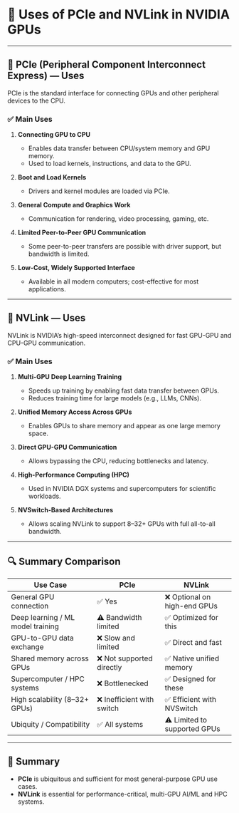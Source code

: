 # 🔌 Uses of PCIe and NVLink in NVIDIA GPUs
---

## 🧩 PCIe (Peripheral Component Interconnect Express) — Uses

PCIe is the standard interface for connecting GPUs and other peripheral devices to the CPU.

### ✅ Main Uses

1. **Connecting GPU to CPU**  
   - Enables data transfer between CPU/system memory and GPU memory.
   - Used to load kernels, instructions, and data to the GPU.

2. **Boot and Load Kernels**  
   - Drivers and kernel modules are loaded via PCIe.

3. **General Compute and Graphics Work**  
   - Communication for rendering, video processing, gaming, etc.

4. **Limited Peer-to-Peer GPU Communication**  
   - Some peer-to-peer transfers are possible with driver support, but bandwidth is limited.

5. **Low-Cost, Widely Supported Interface**  
   - Available in all modern computers; cost-effective for most applications.

---

## 🔗 NVLink — Uses

NVLink is NVIDIA’s high-speed interconnect designed for fast GPU-GPU and CPU-GPU communication.

### ✅ Main Uses

1. **Multi-GPU Deep Learning Training**  
   - Speeds up training by enabling fast data transfer between GPUs.
   - Reduces training time for large models (e.g., LLMs, CNNs).

2. **Unified Memory Access Across GPUs**  
   - Enables GPUs to share memory and appear as one large memory space.

3. **Direct GPU-GPU Communication**  
   - Allows bypassing the CPU, reducing bottlenecks and latency.

4. **High-Performance Computing (HPC)**  
   - Used in NVIDIA DGX systems and supercomputers for scientific workloads.

5. **NVSwitch-Based Architectures**  
   - Allows scaling NVLink to support 8–32+ GPUs with full all-to-all bandwidth.

---

## 🔍 Summary Comparison

| Use Case                            | PCIe                              | NVLink                             |
|-------------------------------------|-----------------------------------|------------------------------------|
| General GPU connection              | ✅ Yes                            | ❌ Optional on high-end GPUs       |
| Deep learning / ML model training   | ⚠️ Bandwidth limited              | ✅ Optimized for this              |
| GPU-to-GPU data exchange            | ❌ Slow and limited               | ✅ Direct and fast                 |
| Shared memory across GPUs           | ❌ Not supported directly         | ✅ Native unified memory           |
| Supercomputer / HPC systems         | ❌ Bottlenecked                   | ✅ Designed for these              |
| High scalability (8–32+ GPUs)       | ❌ Inefficient with switch        | ✅ Efficient with NVSwitch         |
| Ubiquity / Compatibility            | ✅ All systems                    | ⚠️ Limited to supported GPUs      |

---

## 📌 Summary

- **PCIe** is ubiquitous and sufficient for most general-purpose GPU use cases.
- **NVLink** is essential for performance-critical, multi-GPU AI/ML and HPC systems.